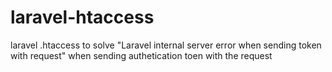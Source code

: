 # laravel-htaccess
laravel .htaccess to solve "Laravel internal server error when sending token with request" when sending authetication toen with the request
